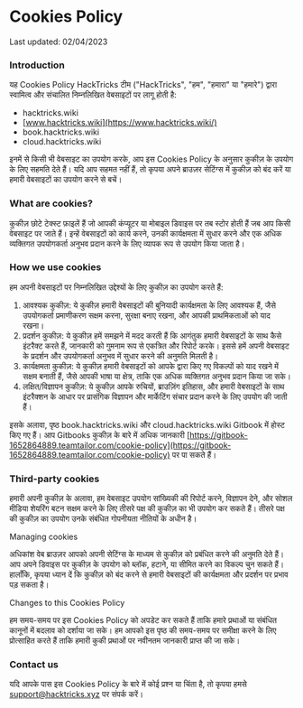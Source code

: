 # Cookies Policy

Last updated: 02/04/2023

### Introduction

यह Cookies Policy HackTricks टीम ("HackTricks", "हम", "हमारा" या "हमारे") द्वारा स्वामित्व और संचालित निम्नलिखित वेबसाइटों पर लागू होती है:

* hacktricks.wiki
* [www.hacktricks.wiki](https://www.hacktricks.wiki/)
* book.hacktricks.wiki
* cloud.hacktricks.wiki

इनमें से किसी भी वेबसाइट का उपयोग करके, आप इस Cookies Policy के अनुसार कुकीज़ के उपयोग के लिए सहमति देते हैं। यदि आप सहमत नहीं हैं, तो कृपया अपने ब्राउज़र सेटिंग्स में कुकीज़ को बंद करें या हमारी वेबसाइटों का उपयोग करने से बचें।

### What are cookies?

कुकीज़ छोटे टेक्स्ट फ़ाइलें हैं जो आपकी कंप्यूटर या मोबाइल डिवाइस पर तब स्टोर होती हैं जब आप किसी वेबसाइट पर जाते हैं। इन्हें वेबसाइटों को कार्य करने, उनकी कार्यक्षमता में सुधार करने और एक अधिक व्यक्तिगत उपयोगकर्ता अनुभव प्रदान करने के लिए व्यापक रूप से उपयोग किया जाता है।

### How we use cookies

हम अपनी वेबसाइटों पर निम्नलिखित उद्देश्यों के लिए कुकीज़ का उपयोग करते हैं:

1. आवश्यक कुकीज़: ये कुकीज़ हमारी वेबसाइटों की बुनियादी कार्यक्षमता के लिए आवश्यक हैं, जैसे उपयोगकर्ता प्रमाणीकरण सक्षम करना, सुरक्षा बनाए रखना, और आपकी प्राथमिकताओं को याद रखना।
2. प्रदर्शन कुकीज़: ये कुकीज़ हमें समझने में मदद करती हैं कि आगंतुक हमारी वेबसाइटों के साथ कैसे इंटरैक्ट करते हैं, जानकारी को गुमनाम रूप से एकत्रित और रिपोर्ट करके। इससे हमें अपनी वेबसाइट के प्रदर्शन और उपयोगकर्ता अनुभव में सुधार करने की अनुमति मिलती है।
3. कार्यक्षमता कुकीज़: ये कुकीज़ हमारी वेबसाइटों को आपके द्वारा किए गए विकल्पों को याद रखने में सक्षम बनाती हैं, जैसे आपकी भाषा या क्षेत्र, ताकि एक अधिक व्यक्तिगत अनुभव प्रदान किया जा सके।
4. लक्षित/विज्ञापन कुकीज़: ये कुकीज़ आपके रुचियों, ब्राउज़िंग इतिहास, और हमारी वेबसाइटों के साथ इंटरैक्शन के आधार पर प्रासंगिक विज्ञापन और मार्केटिंग संचार प्रदान करने के लिए उपयोग की जाती हैं।

इसके अलावा, पृष्ठ book.hacktricks.wiki और cloud.hacktricks.wiki Gitbook में होस्ट किए गए हैं। आप Gitbooks कुकीज़ के बारे में अधिक जानकारी [https://gitbook-1652864889.teamtailor.com/cookie-policy](https://gitbook-1652864889.teamtailor.com/cookie-policy) पर पा सकते हैं।

### Third-party cookies

हमारी अपनी कुकीज़ के अलावा, हम वेबसाइट उपयोग सांख्यिकी की रिपोर्ट करने, विज्ञापन देने, और सोशल मीडिया शेयरिंग बटन सक्षम करने के लिए तीसरे पक्ष की कुकीज़ का भी उपयोग कर सकते हैं। तीसरे पक्ष की कुकीज़ का उपयोग उनके संबंधित गोपनीयता नीतियों के अधीन है।

Managing cookies

अधिकांश वेब ब्राउज़र आपको अपनी सेटिंग्स के माध्यम से कुकीज़ को प्रबंधित करने की अनुमति देते हैं। आप अपने डिवाइस पर कुकीज़ के उपयोग को ब्लॉक, हटाने, या सीमित करने का विकल्प चुन सकते हैं। हालाँकि, कृपया ध्यान दें कि कुकीज़ को बंद करने से हमारी वेबसाइटों की कार्यक्षमता और प्रदर्शन पर प्रभाव पड़ सकता है।

Changes to this Cookies Policy

हम समय-समय पर इस Cookies Policy को अपडेट कर सकते हैं ताकि हमारे प्रथाओं या संबंधित कानूनों में बदलाव को दर्शाया जा सके। हम आपको इस पृष्ठ की समय-समय पर समीक्षा करने के लिए प्रोत्साहित करते हैं ताकि हमारी कुकी प्रथाओं पर नवीनतम जानकारी प्राप्त की जा सके।

### Contact us

यदि आपके पास इस Cookies Policy के बारे में कोई प्रश्न या चिंता है, तो कृपया हमसे [support@hacktricks.xyz](mailto:support@hacktricks.xyz) पर संपर्क करें।
